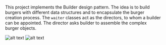 This project implements the Builder design pattern. The idea is to build burgers with different data structures and to encapsulate the burger creation process. The `waiter` classes act as the directors, to whom a builder can be appointed. The director asks builder to assemble the complex burger objects.

![alt text](https://github.com/Iepvzaeh/DesignPatterns/blob/master/DP14_builder/UML%2014%20Builder%20Class%20Diagram.png)
![alt text](https://github.com/Iepvzaeh/DesignPatterns/blob/master/DP14_builder/UML%2014%20Builder%20Sequence%20Diagram.png)
